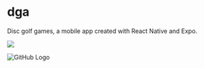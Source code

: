 # dga

Disc golf games, a mobile app created with React Native and Expo.


<img src="https://imgur.com/OXjqXl1"/>


![GitHub Logo](https://imgur.com/OXjqXl1)

